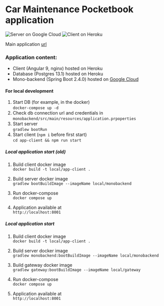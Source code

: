# Car Maintenance Pocketbook application
![Server on Google Cloud](https://github.com/Mrak2017/car-maintenance-pocketbook/workflows/Server%20on%20Google%20Cloud/badge.svg?branch=main)
![Client on Heroku](https://github.com/Mrak2017/car-maintenance-pocketbook/workflows/Client%20on%20Heroku/badge.svg?branch=main)

Main application [url](https://car-pocketbook.herokuapp.com/)
### Application content:
- Client (Angular 9, nginx) hosted on Heroku
- Database (Postgres 13.1) hosted on Heroku
- Mono-backend (Spring Boot 2.4.0) hosted on [Google Cloud](https://car-pocketbook-byh6ubypwq-ew.a.run.app/)

#### For local development

1. Start DB (for example, in the docker)  
`docker-compose up -d`
2. Check db connection url and credentials in `monobackend/src/main/resources/application.prpoperties`
3. Start server  
`gradlew bootRun`
4. Start client (`npm i` before first start)  
`cd app-client && npm run start`

##### Local application start (old)
1. Build client docker image  
`docker build -t local/app-client .`

2. Build server docker image   
`gradlew bootBuildImage --imageName local/monobackend`
   
3. Run docker-compose  
`docker compose up`
   
4. Application available at  
`http://localhost:8001`



##### Local application start
1. Build client docker image  
   `docker build -t local/app-client .`

2. Build server docker image   
   `gradlew monobackend:bootBuildImage --imageName local/monobackend`

3. Build gateway docker image   
   `gradlew gateway:bootBuildImage --imageName local/gateway`
   
4. Run docker-compose  
   `docker compose up`

5. Application available at  
   `http://localhost:8001`

